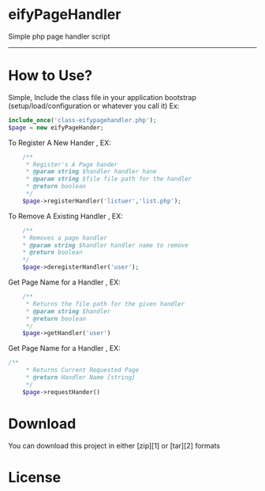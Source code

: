 eifyPageHandler
=========
Simple php page handler script
 

----------

How to Use?
=====

Simple, Include the class file in your application bootstrap (setup/load/configuration or whatever you call it) Ex:

```PHP
include_once('class-eifypagehandler.php');
$page = new eifyPageHander;
```

To Register A New Hander , EX:

```PHP
	/**
	 * Register's A Page hander
	 * @param string $handler handler hane
	 * @param string $file file path for the handler
	 * @return boolean
	 */
	$page->registerHandler('listuer','list.php');
```

To Remove A Existing Handler , EX:

```PHP
	/**
	* Removes a page handler
	* @param string $handler handler name to remove
	* @return boolean
	*/
	$page->deregisterHandler('user');
```

Get Page Name for a Handler , EX:

```PHP
	/**
	 * Returns the file path for the given handler
	 * @param string $handler
	 * @return boolean
	 */
	$page->getHandler('user')
```


Get Page Name for a Handler , EX:

```PHP
/**
	 * Returns Current Requested Page
	 * @return Handler Name [string]
	 */
	$page->requestHander()
```

Download
========
You can download this project in either [zip][1] or [tar][2] formats
 

License
=======
 
